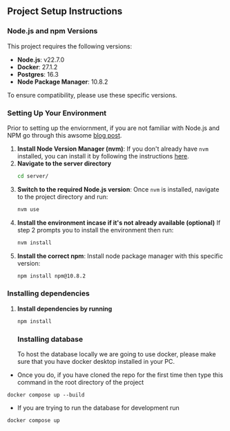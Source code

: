 ## Project Setup Instructions

### Node.js and npm Versions

This project requires the following versions:

- **Node.js**: v22.7.0
- **Docker**: 27.1.2
- **Postgres**: 16.3
- **Node Package Manager**: 10.8.2

To ensure compatibility, please use these specific versions.

### Setting Up Your Environment

Prior to setting up the enviornment, if you are not familiar with Node.js and NPM go through this awsome [blog post](https://medium.com/@oroz.askarov/all-you-need-to-know-about-npm-and-packages-as-a-beginner-b6fcea8b3519).

1. **Install Node Version Manager (nvm)**:
   If you don't already have `nvm` installed, you can install it by following the instructions [here](https://github.com/nvm-sh/nvm#installing-and-updating).
2. **Navigate to the server directory**
   ```bash
   cd server/
   ```
3. **Switch to the required Node.js version**:
   Once `nvm` is installed, navigate to the project directory and run:
   ```bash
   nvm use
   ```
4. **Install the environment incase if it's not already available (optional)**
   If step 2 prompts you to install the environment then run:
   ```bash
   nvm install
   ```
5. **Install the correct npm**:
   Install node package manager with this specific version:
   ```bash
   npm install npm@10.8.2
   ```

### Installing dependencies

1. **Install dependencies by running**
   ```bash
   npm install
   ```
   ### Installing database
   
   To host the database locally we are going to use docker, please make sure that you have docker desktop installed in your PC.

- Once you do, if you have cloned the repo for the first time then type this command in the root directory of the project
```
docker compose up --build
```
- If you are trying to run the database for development run
```
docker compose up
```
